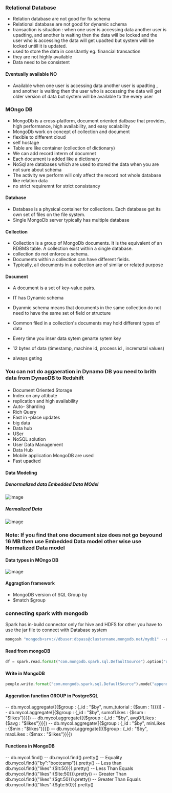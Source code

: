 ### Relational Database 
- Relation database are not good for fix schema 
- Relational database are not good for dynamic schema
- transaction is situation : when one user is accessing  data  another user is upadting, and another is waiting then the data wiil be locked and the user  who is accessing the data will get  upadted but system wiill be locked untill it is updated. 
- used to store the data in consitantly  eg. financial transaction
- they are not highly available
- Data need to be consistent

#### Eventually available  NO
- Available  when one user is accessing  data  another user is upadting , and another is waiting then the user who is accessing the data will get older version of data but system will be available to the every user

###  MOngo DB
- MongoDb is a cross-platform, document oriented datbase that provides, high performance, high availability, and easy scalability
- MongoDb work on concept of collection and document
- flexible to different cloud
- self hostage
- Table are like container (collection of dictionary)
- We can add record interm of documnet 
- Each document is added like a dictionary
- NoSql are databases which are used to stored the data when you are not sure about schema
- The activity we perform will only affect the record not whole database like relation data
-  no strict requiremnt for strict consistancy
#### Database 
- Database is a physical container for collections. Each database get its own set of files on the file system.
- Single MongoDb server typically has multiple database
  
#### Collection 
- Collection is a group of MongoDb documents. It is the equivalent of an RDBMS table. A collection exist within a single database.
- collection do not enforce a schema.
- Documents within a collection can have different fields.
- Typically, all documents in a collection are of similar or related purpose

#### Document 
- A document is a set of key-value pairs.
- IT has Dynamic schema
- Dyanmic schema means that documents in the same collection do not need to have the same set of field or structure
- Common filed in a collection's documents may hold different types of data
  
- Every time you inser data sytem genarte sytem key 
- 12 bytes of data (timestamp, machine id, process id , incrematal values)
- always geting

### You can not do aggaeration in Dynamo DB you need to brith data from DynaoDB to Redshift 

#### 
- Document Oriented Storage
- Index on any attibute
- replication and high availability
- Auto- Sharding
- Rich Query
- Fast in -place updates
- big data
- Data hub
- USer
- NoSQL solution
- User Data Management
- Data Hub
- Mobile application MongoDB are used
- Fast upadted

#### Data Modeling 
##### Denormalized data  Embedded Data MOdel
![image](https://github.com/user-attachments/assets/28c959ec-4a66-4d3a-8615-03d7eec8e3da)

##### Normalized Data 
![image](https://github.com/user-attachments/assets/a9ce52b6-1717-46c1-a446-db43ea605459)

### Note: If you find that one document size does not go beyound 16 MB then use Embedded Data model other wise use Normalized Data model 

#### Data types in MOngo DB 

![image](https://github.com/user-attachments/assets/55c8b20e-15fc-4ff6-b82c-dd67733cd51b)

#### Aggragtion framework 
- MongoDB version of SQL Group by
- $match $group 

###  connecting spark with mongodb  
Spark has in-build connector  only for hive and HDFS for other you have to use the jar file to connect with Database system 

```py
mongosh "mongodb+srv://dbuser:dbpass@clustername.mongodb.net/mydb1" --apiVersion 1 --username dbuser
```

#### Read from mongoDB 

```py
df = spark.read.format("com.mongodb.spark.sql.DefaultSource").option("uri", "mongodb+srv://dbuser:dbpass@clustername.mongodb.net/sampleDB.mycol").load()
```

#### Write in MongoDB 

```py
people.write.format("com.mongodb.spark.sql.DefaultSource").mode("append").option("uri","mongodb+srv://dbuser:dbpass@clustername.mongodb.net/mydb1.contacts").save()
```

#### Aggeration function GROUP in PostgreSQL 
-- db.mycol.aggregate([{$group : {_id : "$by", num_tutorial : {$sum : 1}}}])
-- db.mycol.aggregate([{$group : {_id : "$by", sumofLikes : {$sum : "$likes"}}}])
-- db.mycol.aggregate([{$group : {_id : "$by", avgOfLikes : {$avg : "$likes"}}}])
-- db.mycol.aggregate([{$group : {_id : "$by", minLikes : {$min : "$likes"}}}])
-- db.mycol.aggregate([{$group : {_id : "$by", maxLikes : {$max : "$likes"}}}])

#### Functions in MongoDB 
-- db.mycol.find()
-- db.mycol.find().pretty()
-- Equality db.mycol.find({"by":"bootcamp"}).pretty()
-- Less than  db.mycol.find({"likes":{$lt:50}}).pretty()
-- Less Than Equals db.mycol.find({"likes":{$lte:50}}).pretty()
-- Greater Than db.mycol.find({"likes":{$gt:50}}).pretty()
-- Greater Than Equals db.mycol.find({"likes":{$gte:50}}).pretty()


  
  
